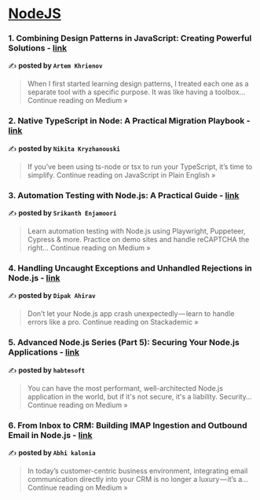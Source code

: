 
<h1><a href=https://medium.com/tag/nodejs/recommended target="_blank" rel="noopener noreferrer">NodeJS</a></h1>
<h3>1. Combining Design Patterns in JavaScript: Creating Powerful Solutions - <a href="https://medium.com/@artemkhrenov/combining-design-patterns-in-javascript-creating-powerful-solutions-d85754680ab9?source=rss------nodejs-5" target="_blank" rel="noopener noreferrer">link</a></h3>

✍️ **posted by `Artem Khrienov`**

<blockquote>When I first started learning design patterns, I treated each one as a separate tool with a specific purpose. It was like having a toolbox…
Continue reading on Medium »</blockquote>

<h3>2. Native TypeScript in Node: A Practical Migration Playbook - <a href="https://javascript.plainenglish.io/native-typescript-in-node-a-practical-migration-playbook-a54f91a82bea?source=rss------nodejs-5" target="_blank" rel="noopener noreferrer">link</a></h3>

✍️ **posted by `Nikita Kryzhanouski`**

<blockquote>If you’ve been using ts-node or tsx to run your TypeScript, it’s time to simplify.
Continue reading on JavaScript in Plain English »</blockquote>

<h3>3. Automation Testing with Node.js: A Practical Guide - <a href="https://medium.com/@srikanthenjamoori/automation-testing-with-node-js-a-practical-guide-b06b5f1b9f17?source=rss------nodejs-5" target="_blank" rel="noopener noreferrer">link</a></h3>

✍️ **posted by `Srikanth Enjamoori`**

<blockquote>Learn automation testing with Node.js using Playwright, Puppeteer, Cypress & more. Practice on demo sites and handle reCAPTCHA the right…
Continue reading on Medium »</blockquote>

<h3>4. Handling Uncaught Exceptions and Unhandled Rejections in Node.js - <a href="https://blog.stackademic.com/handling-uncaught-exceptions-and-unhandled-rejections-in-node-js-0a54c2497457?source=rss------nodejs-5" target="_blank" rel="noopener noreferrer">link</a></h3>

✍️ **posted by `Dipak Ahirav`**

<blockquote>Don’t let your Node.js app crash unexpectedly — learn to handle errors like a pro.
Continue reading on Stackademic »</blockquote>

<h3>5.  Advanced Node.js Series (Part 5): Securing Your Node.js Applications - <a href="https://habtesoft.medium.com/advanced-node-js-series-part-5-securing-your-node-js-applications-fe30a2208bb9?source=rss------nodejs-5" target="_blank" rel="noopener noreferrer">link</a></h3>

✍️ **posted by `habtesoft`**

<blockquote>You can have the most performant, well-architected Node.js application in the world, but if it's not secure, it's a liability. Security…
Continue reading on Medium »</blockquote>

<h3>6. From Inbox to CRM: Building IMAP Ingestion and Outbound Email in Node.js - <a href="https://medium.com/@abhishekkalonia20/from-inbox-to-crm-building-imap-ingestion-and-outbound-email-in-node-js-e76d233f89e4?source=rss------nodejs-5" target="_blank" rel="noopener noreferrer">link</a></h3>

✍️ **posted by `Abhi kalonia`**

<blockquote>In today’s customer-centric business environment, integrating email communication directly into your CRM is no longer a luxury — it’s a…
Continue reading on Medium »</blockquote>

